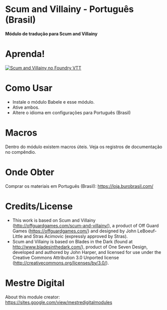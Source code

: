 # Scum and Villainy - Português (Brasil)
<b>Módulo de tradução para Scum and Villainy</b>

# Aprenda!
[![Scum and Villainy no Foundry VTT](https://img.youtube.com/vi/WhVxlWLcU04/0.jpg)](https://www.youtube.com/watch?v=WhVxlWLcU04)

# Como Usar
 
- Instale o módulo Babele e esse módulo.
- Ative ambos.
- Altere o idioma em configurações para Português (Brasil)

# Macros

Dentro do módulo existem macros úteis. Veja os registros de documentação no compêndio.

# Onde Obter

Comprar os materiais em Português (Brasil): https://loja.burobrasil.com/

# Credits/License   

- This work is based on Scum and Villainy (http://offguardgames.com/scum-and-villainy/), a product of Off Guard Games (https://offguardgames.com/) and designed by John LeBoeuf-Little and Stras Acimovic (expressly approved by Stras).
- Scum and Villainy is based on Blades in the Dark (found at http://www.bladesinthedark.com/), product of One Seven Design, developed and authored by John Harper, and licensed for use under the Creative Commons Attribution 3.0 Unported license (http://creativecommons.org/licenses/by/3.0/).

# Mestre Digital
About this module creator: https://sites.google.com/view/mestredigitalmodules